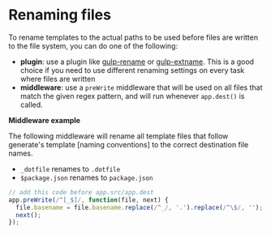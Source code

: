 # Renaming files

To rename templates to the actual paths to be used before files are written to the file system, you can do one of the following:

* **plugin**: use a plugin like [gulp-rename](https://github.com/hparra/gulp-rename) or [gulp-extname](https://github.com/jonschlinkert/gulp-extname). This is a good choice if you need to use different renaming settings on every task where files are written
* **middleware**: use a `preWrite` middleware that will be used on all files that match the given regex pattern, and will run whenever `app.dest()` is called.

**Middleware example**

The following middleware will rename all template files that follow generate's template [naming conventions] to the correct destination file names.

* `_dotfile` renames to `.dotfile`
* `$package.json` renames to `package.json`

```js
// add this code before app.src/app.dest
app.preWrite(/^[_$]/, function(file, next) {
  file.basename = file.basename.replace(/^_/, '.').replace(/^\$/, '');
  next();
});
```
